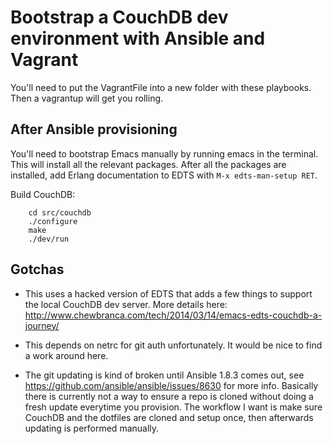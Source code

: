 # Bootstrap a CouchDB dev environment with Ansible and Vagrant

You'll need to put the VagrantFile into a new folder with these
playbooks. Then a vagrantup will get you rolling.

## After Ansible provisioning

You'll need to bootstrap Emacs manually by running emacs in the
terminal. This will install all the relevant packages. After all the
packages are installed, add Erlang documentation to EDTS with `M-x
edts-man-setup RET`.

Build CouchDB:


```
    cd src/couchdb
    ./configure
    make
    ./dev/run
```


## Gotchas

  * This uses a hacked version of EDTS that adds a few things to
    support the local CouchDB dev server. More details here:
    http://www.chewbranca.com/tech/2014/03/14/emacs-edts-couchdb-a-journey/

  * This depends on netrc for git auth unfortunately. It would be nice
    to find a work around here.

  * The git updating is kind of broken until Ansible 1.8.3 comes out,
    see https://github.com/ansible/ansible/issues/8630 for more
    info. Basically there is currently not a way to ensure a repo is
    cloned without doing a fresh update everytime you provision. The
    workflow I want is make sure CouchDB and the dotfiles are cloned
    and setup once, then afterwards updating is performed manually.
